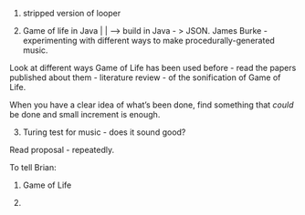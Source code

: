 1. stripped version of looper

2. Game of life in Java
	|
	|
	—-> build in Java - > JSON. James Burke - 
	experimenting with different ways to make procedurally-generated music.

Look at different ways Game of Life has been used before - read the papers published about them  - literature review - of the sonification of Game of Life.

When you have a clear idea of what’s been done, find something that _could_ be done and small increment is enough.



3. Turing test for music - does it sound good?



Read proposal - repeatedly.


To tell Brian:

1. Game of Life

2. 